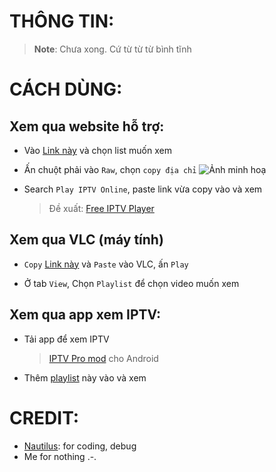 # THÔNG TIN:

> **Note**: Chưa xong. Cứ từ từ từ bình tĩnh

# CÁCH DÙNG:

## Xem qua website hỗ trợ:

- Vào [Link này](https://github.com/KevinNitroG/Tai-Lieu-Dien-Tu/tree/main/m3u) và chọn list muốn xem

- Ấn chuột phải vào `Raw`, chọn `copy địa chỉ`
![Ảnh minh hoạ](https://github.com/KevinNitroG/Tai-Lieu-Dien-Tu/raw/main/img/copy%20raw%20link.png)

- Search `Play IPTV Online`, paste link vừa copy vào và xem
  > Đề xuất: [Free IPTV Player](https://freeiptvplayer.com/)

## Xem qua VLC (máy tính)

- `Copy` [Link này](https://github.com/KevinNitroG/Tai-Lieu-Dien-Tu/raw/main/T%C3%A0i%20li%E1%BB%87u%20%C4%91i%E1%BB%87n%20t%E1%BB%AD%20(C%C3%A1c%20kho%C3%A1).m3u) và `Paste` vào VLC, ấn `Play`

- Ở tab `View`, Chọn `Playlist` để chọn video muốn xem

## Xem qua app xem IPTV:

- Tải app để xem IPTV
  > [IPTV Pro mod](https://github.com/KevinNitroG/Public-Stuff/raw/main/Watch%20TV%20apps/IPTV_Pro_v6.1.11_b1103_armeabi-v7a_K.apk) cho Android

- Thêm [playlist](https://github.com/KevinNitroG/Tai-Lieu-Dien-Tu/raw/main/T%C3%A0i%20li%E1%BB%87u%20%C4%91i%E1%BB%87n%20t%E1%BB%AD%20(C%C3%A1c%20b%C3%A0i%20c%E1%BB%A7a%20c%C3%A1c%20kho%C3%A1).m3u) này vào và xem

# CREDIT:

- [Nautilus](github.com/longtoZ/): for coding, debug
- Me for nothing .-.
